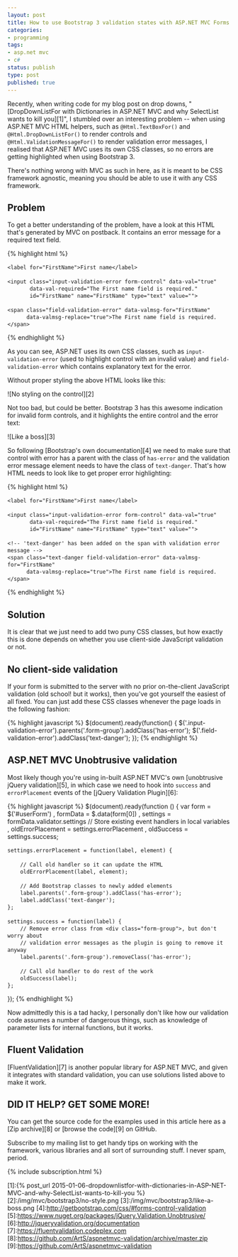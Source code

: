```yaml
---
layout: post
title: How to use Bootstrap 3 validation states with ASP.NET MVC Forms
categories:
- programming
tags:
- asp.net mvc
- c#
status: publish
type: post
published: true
---
```

Recently, when writing code for my blog post on drop downs, "[DropDownListFor with Dictionaries in
ASP.NET MVC and why SelectList wants to kill you][1]", I stumbled over an interesting problem --
when using ASP.NET MVC HTML helpers, such as `@Html.TextBoxFor()` and `@Html.DropDownListFor()` to
render controls and `@Html.ValidationMessageFor()` to render validation error messages, I realised
that ASP.NET MVC uses its own CSS classes, so no errors are getting highlighted when using Bootstrap
3.

There's nothing wrong with MVC as such in here, as it is meant to be CSS framework agnostic, meaning
you should be able to use it with any CSS framework.

## Problem
To get a better understanding of the problem, have a look at this HTML that's generated by MVC on
postback. It contains an error message for a required text field.

{% highlight html %}
<div class="form-group">

    <label for="FirstName">First name</label>

    <input class="input-validation-error form-control" data-val="true"
           data-val-required="The First name field is required."
           id="FirstName" name="FirstName" type="text" value="">

    <span class="field-validation-error" data-valmsg-for="FirstName"
          data-valmsg-replace="true">The First name field is required.</span>
</div>
{% endhighlight %}

As you can see, ASP.NET uses its own CSS classes, such as `input-validation-error` (used to
highlight control with an invalid value) and `field-validation-error` which contains explanatory
text for the error.

Without proper styling the above HTML looks like this:

<p class="center" markdown="1">
    ![No styling on the control][2]
</p>

Not too bad, but could be better. Bootstrap 3 has this awesome indication for invalid form controls,
and it highlights the entire control and the error text:

<p class="center" markdown="1">
    ![Like a boss][3]
</p>

So following [Bootstrap's own documentation][4] we need to make sure that control with error has a
parent with the class of `has-error` and the validation error message element needs to have the
class of `text-danger`. That's how HTML needs to look like to get proper error highlighting:

{% highlight html %}
<div class="has-error form-group"> <!-- 'has-error' class has been added on parent form-group div -->

    <label for="FirstName">First name</label>

    <input class="input-validation-error form-control" data-val="true"
           data-val-required="The First name field is required."
           id="FirstName" name="FirstName" type="text" value="">

    <!-- 'text-danger' has been added on the span with validation error message -->
    <span class="text-danger field-validation-error" data-valmsg-for="FirstName"
          data-valmsg-replace="true">The First name field is required.</span>
</div>
{% endhighlight %}

<script>
  // Hacky hack to highlight changes in HTML
  (function($) {
    $('span.s:contains("has-error form-group")').html('"<strong>has-error</strong> form-group"');
    $('span.s:contains("text-danger field-validation-error")').html('"<strong>text-danger</strong> field-validation-error"');
  })(jQuery);
</script>

## Solution
It is clear that we just need to add two puny CSS classes, but how exactly this is done depends on
whether you use client-side JavaScript validation or not.

## No client-side validation
If your form is submitted to the server with no prior on-the-client JavaScript validation (old
school! but it works), then you've got yourself the easiest of all fixed. You can just add these CSS
classes whenever the page loads in the following fashion:

{% highlight javascript %}
$(document).ready(function() {
    $('.input-validation-error').parents('.form-group').addClass('has-error');
    $('.field-validation-error').addClass('text-danger');
});
{% endhighlight %}

## ASP.NET MVC Unobtrusive validation
Most likely though you're using in-built ASP.NET MVC's own [unobtrusive jQuery validation][5], in
which case we need to hook into `success` and `errorPlacement` events of the [jQuery Validation
Plugin][6]:

{% highlight javascript %}
$(document).ready(function () {
    var form = $('#userForm')
        , formData = $.data(form[0])
        , settings = formData.validator.settings
        // Store existing event handlers in local variables
        , oldErrorPlacement = settings.errorPlacement
        , oldSuccess = settings.success;

    settings.errorPlacement = function(label, element) {

        // Call old handler so it can update the HTML
        oldErrorPlacement(label, element);

        // Add Bootstrap classes to newly added elements
        label.parents('.form-group').addClass('has-error');
        label.addClass('text-danger');
    };

    settings.success = function(label) {
        // Remove error class from <div class="form-group">, but don't worry about
        // validation error messages as the plugin is going to remove it anyway
        label.parents('.form-group').removeClass('has-error');

        // Call old handler to do rest of the work
        oldSuccess(label);
    };
});
{% endhighlight %}

Now admittedly this is a tad hacky, I personally don't like how our validation code assumes a number
of dangerous things, such as knowledge of parameter lists for internal functions, but it works.

## Fluent Validation
[FluentValidation][7] is another popular library for ASP.NET MVC, and given it integrates with
standard validation, you can use solutions listed above to make it work.

## DID IT HELP? GET SOME MORE!
You can get the source code for the examples used in this article here as a [Zip archive][8] or [browse
the code][9] on GitHub.

Subscribe to my mailing list to get handy tips on working with the framework, various libraries and
all sort of surrounding stuff. I never spam, period.

{% include subscription.html %}

[1]:{% post_url 2015-01-06-dropdownlistfor-with-dictionaries-in-ASP-NET-MVC-and-why-SelectList-wants-to-kill-you %}
[2]:/img/mvc/bootstrap3/no-style.png
[3]:/img/mvc/bootstrap3/like-a-boss.png
[4]:http://getbootstrap.com/css/#forms-control-validation
[5]:https://www.nuget.org/packages/jQuery.Validation.Unobtrusive/
[6]:http://jqueryvalidation.org/documentation
[7]:https://fluentvalidation.codeplex.com
[8]:https://github.com/ArtS/aspnetmvc-validation/archive/master.zip
[9]:https://github.com/ArtS/aspnetmvc-validation
